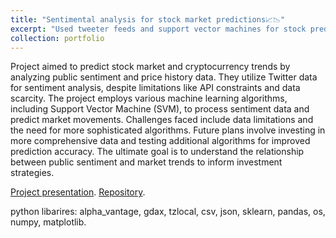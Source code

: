 ```yaml
---
title: "Sentimental analysis for stock market predictions📈📉"
excerpt: "Used tweeter feeds and support vector machines for stock prediction. <br/><img src='/images/Tweet-polarity.png' width='50%'>"
collection: portfolio
---
```


Project aimed to predict stock market and cryptocurrency trends by analyzing public sentiment and price history data.
They utilize Twitter data for sentiment analysis, despite limitations like API constraints and data scarcity.
The project employs various machine learning algorithms, including Support Vector Machine (SVM), to process sentiment data and predict market movements.
Challenges faced include data limitations and the need for more sophisticated algorithms. Future plans involve investing in more comprehensive data and testing additional algorithms for improved prediction accuracy.
The ultimate goal is to understand the relationship between public sentiment and market trends to inform investment strategies.

[Project presentation](https://docs.google.com/presentation/d/1RdrKgfb9pMf4qdWB7XruEMABBWzuk07lzKX2olG92Qw/edit#slide=id.p3).
[Repository](https://github.com/kryogenica/ECE6254).

python libarires: alpha_vantage, gdax, tzlocal, csv, json, sklearn, pandas, os, numpy, matplotlib. 
